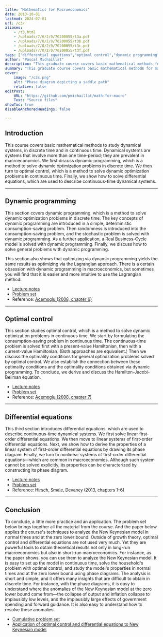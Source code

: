 ```yaml
---
title: "Mathematics for Macroeconomics" 
date: 2013-10-01
lastmod: 2024-07-01
url: /c3/
aliases:
    - /t3.html
    - /uploads/7/0/2/0/70200055/t3a.pdf
    - /uploads/7/0/2/0/70200055/t3b.pdf
    - /uploads/7/0/2/0/70200055/t3c.pdf
    - /uploads/7/0/2/0/70200055/t3f.pdf
tags: ["differential equations","optimal control","dynamic programming"]
author: "Pascal Michaillat"
description: "This graduate course covers basic mathematical methods for macroeconomics: dynamic programming, optimal control, and differential equations." 
summary: "This graduate course covers basic mathematical methods for macroeconomics: dynamic programming, optimal control, and differential equations." 
cover:
    image: "/c3s.png"
    alt: "Phase diagram depicting a saddle path"
    relative: false
editPost:
    URL: "https://github.com/pmichaillat/math-for-macro"
    Text: "Source files"
showToc: true
disableAnchoredHeadings: false

---
```


## Introduction

This course covers basic mathematical methods to study dynamical systems, in discrete time and in continuous time. Dynamical systems are systems that involve more than one time-period; they are prevalent in macroeconomics. We first discuss dynamic programming, which is a method to solve dynamic optimization problems in discrete time. We then turn to optimal control, which is a method to solve dynamic optimization problems in continuous time. Finally, we show how to solve differential equations, which are used to describe continuous-time dynamical systems.

---

## Dynamic programming

This section covers dynamic programming, which is a method to solve dynamic optimization problems in discrete time. The key concepts of dynamic programming are introduced in a simple, deterministic consumption-saving problem. Then randomness is introduced into the consumption-saving problem, and the stochastic problem is solved with dynamic programming. As a further application, a Real Business-Cycle model is solved with dynamic programming. Finally, we discuss how to solve general problems with dynamic programming.

This section also shows that optimizing via dynamic programming yields the same results as optimizing via the Lagrangian approach. There is a certain obsession with dynamic programming in macroeconomics, but sometimes you will find that it is easier and more intuitive to use the Lagrangian method.

+ [Lecture notes](/x1.pdf)
+ [Problem set](/x4.pdf)
+ Reference: [Acemoglu (2008, chapter 6)](https://press.princeton.edu/books/hardcover/9780691132921/introduction-to-modern-economic-growth)

---

## Optimal control

This section studies optimal control, which is a method to solve dynamic optimization problems in continuous time. We start by formulating the consumption-saving problem in continuous time. The continuous-time problem is solved first with a present-value Hamiltonian, then with a current-value Hamiltonian. (Both approaches are equivalent.) Then we discuss the optimality conditions for general optimization problems solved by optimal control. We also establish the connection between these optimality conditions and the optimality conditions obtained via dynamic programming. To conclude, we derive and discuss the Hamilton-Jacobi-Bellman equation.

+ [Lecture notes](/x2.pdf)
+ [Problem set](/x5.pdf)
+ Reference: [Acemoglu (2008, chapter 7)](https://press.princeton.edu/books/hardcover/9780691132921/introduction-to-modern-economic-growth)

---

## Differential equations

This third section introduces differential equations, which are used to describe continuous-time dynamical systems. We first solve linear first-order differential equations. We then move to linear systems of first-order differential equations. Next, we show how to derive the properties of a linear system of first-order differential equations by drawing its phase diagram. Finally, we turn to nonlinear systems of first-order differential equations—which are common in macroeconomics. Although such system cannot be solved explicitly, its properties can be characterized by constructing its phase diagram.

+ [Lecture notes](/x3.pdf)
+ [Problem set](/x6.pdf)
+ Reference: [Hirsch, Smale, Devaney (2013, chapters 1–6)](https://www.sciencedirect.com/book/9780123820105/differential-equations-dynamical-systems-and-an-introduction-to-chaos)

---

## Conclusion

To conclude, a little more practice and an application. The problem set below brings together all the material from the course. And the paper below applies the course's techniques to analyze the New Keynesian model in normal times and at the zero lower bound. Outside of growth theory, optimal control and differential equations are not used very much. Yet they are powerful tools to obtain theoretical results not only in long-run macroeconomics but also in short-run macroeconomics. For instance, as the paper shows, you can use them to analyze the New Keynesian model. It is easy to set up the model in continuous time, solve the household's problem with optimal control, and study the model's properties in normal times and at the zero lower bound using phase diagrams. The analysis is short and simple, and it offers many insights that are difficult to obtain in discrete time. For instance, with the phase diagrams, it is easy to understand where the anomalies of the New Keynesian model at the zero lower bound come from—the collapse of output and inflation collapse to implausibly low levels, and the implausibly large effects of government spending and forward guidance. It is also easy to understand how to resolve these anomalies.

+ [Cumulative problem set](/x7.pdf)
+ [Application of optimal control and differential equations to New Keynesian model](/11/)
